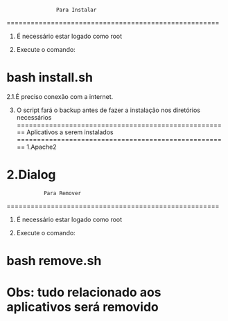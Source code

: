                     Para Instalar
=====================================================
1. É necessário estar logado como root

2. Execute o comando:

# bash install.sh

2.1.É preciso conexão com a internet.

3. O script fará o backup antes de fazer a instalação
nos diretórios necessários
=====================================================
        Aplicativos a serem instalados
=====================================================
1.Apache2

2.Dialog
=====================================================
                Para Remover
=====================================================
1. É necessário estar logado como root

2. Execute o comando:

# bash remove.sh

Obs: tudo relacionado aos aplicativos será removido
=====================================================
